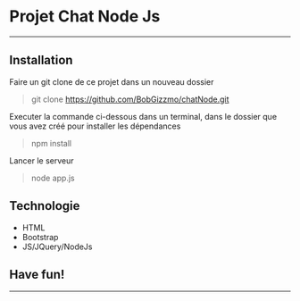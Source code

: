 # Projet Chat Node Js
------------------------------------------

## Installation

Faire un git clone de ce projet dans un nouveau dossier 

> git clone https://github.com/BobGizzmo/chatNode.git

Executer la commande ci-dessous dans un terminal, dans le dossier que vous avez créé
pour installer les dépendances 
> npm install

Lancer le serveur
> node app.js

## Technologie

* HTML
* Bootstrap
* JS/JQuery/NodeJs

## Have fun!

------------------------------------------
